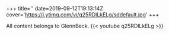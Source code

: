 +++
title=''
date=2019-09-12T19:13:14Z
cover='https://i.ytimg.com/vi/q25RDlLkELg/sddefault.jpg'
+++

All content belongs to GlennBeck.
{{< youtube q25RDlLkELg >}}
